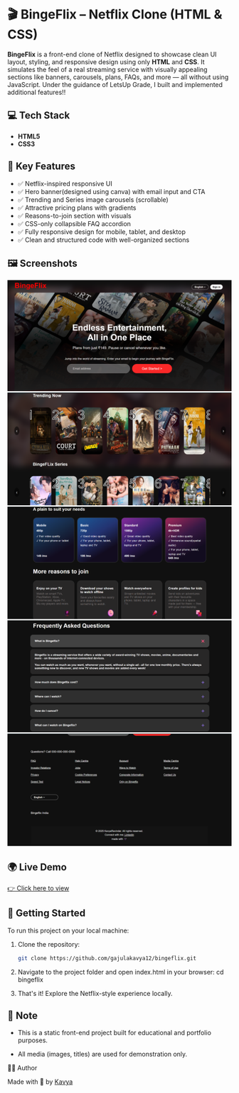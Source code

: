# 🎬 BingeFlix – Netflix Clone (HTML & CSS)

**BingeFlix** is a front-end clone of Netflix designed to showcase clean UI layout, styling, and responsive design using only **HTML** and **CSS**. It simulates the feel of a real streaming service with visually appealing sections like banners, carousels, plans, FAQs, and more — all without using JavaScript. Under the guidance of LetsUp Grade, I built and implemented additional features!!

## 💻 Tech Stack
- **HTML5**
- **CSS3**

## 🌟 Key Features
- ✅ Netflix-inspired responsive UI
- ✅ Hero banner(designed using canva) with email input and CTA
- ✅ Trending and Series image carousels (scrollable)
- ✅ Attractive pricing plans with gradients
- ✅ Reasons-to-join section with visuals
- ✅ CSS-only collapsible FAQ accordion
- ✅ Fully responsive design for mobile, tablet, and desktop
- ✅ Clean and structured code with well-organized sections

## 🖼️ Screenshots
![BingeFlix Screenshots1](assets/screenshots/hero.png)
![BingeFlix Screenshots2](assets/screenshots/carousels.png)
![BingeFlix Screenshots3](assets/screenshots/cards.png)
![BingeFlix Screenshots4](assets/screenshots/faqs.png)
![BingeFlix Screenshots5](assets/screenshots/footer.png)

## 🌍 Live Demo

[👉 Click here to view](https://bingeflix-by-kavya.netlify.app/)

## 🚀 Getting Started

To run this project on your local machine:

1. Clone the repository:
   ```bash
   git clone https://github.com/gajulakavya12/bingeflix.git

2. Navigate to the project folder and open index.html in your browser:
   cd bingeflix

3. That's it! Explore the Netflix-style experience locally.

## 📌 Note
- This is a static front-end project built for educational and portfolio purposes.

- All media (images, titles) are used for demonstration only.

🙋‍♀️ Author

Made with 🖤 by [Kavya](https://www.linkedin.com/in/gajulakavya12/)